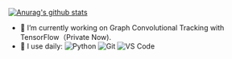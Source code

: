 
[![Anurag's github stats](https://github-readme-stats.vercel.app/api?username=TianhangWang&count_private=true)](https://github.com/anuraghazra/github-readme-stats)


- 🔭 I’m currently working on Graph Convolutional Tracking with TensorFlow（Private Now).
- 🚀 I use daily:
  ![Python](https://img.shields.io/badge/-Python-8fcfd1?style=plastic&logo=Python)
  ![Git](https://img.shields.io/badge/-Git-black?style=plastic&logo=git)
  ![VS Code](https://img.shields.io/badge/-VS%20Code-007ACC?style=plastic&logo=visual-studio-code)
  
  
